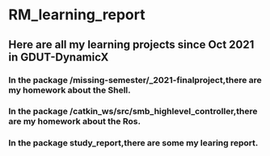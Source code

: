 # RM_learning_report

## **Here are all my learning projects since Oct 2021 in GDUT-DynamicX**

### In the package /missing-semester/_2021-finalproject,there are my homework about the Shell.

### In the package /catkin_ws/src/smb_highlevel_controller,there are my homework about the Ros.

### In the package study_report,there are some my learing report.

